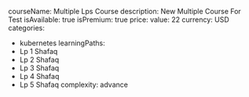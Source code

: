 courseName: Multiple Lps Course
description: New Multiple Course For Test
isAvailable: true
isPremium: true
price: 
  value: 22
  currency: USD
categories: 
  - kubernetes
learningPaths: 
  - Lp 1 Shafaq
  - Lp 2 Shafaq
  - Lp 3 Shafaq
  - Lp 4 Shafaq
  - Lp 5 Shafaq
complexity: advance
